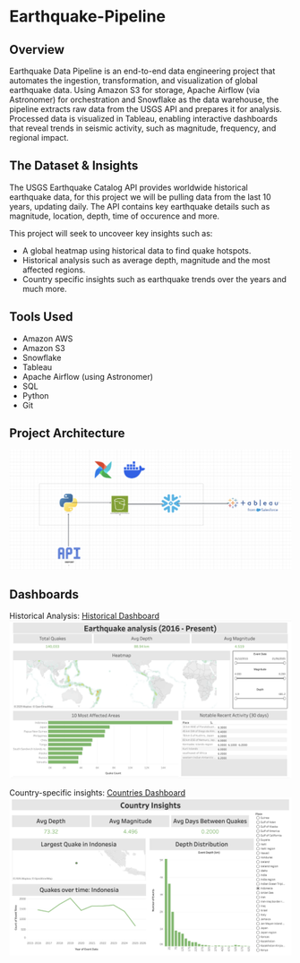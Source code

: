 # Earthquake-Pipeline
## Overview
Earthquake Data Pipeline is an end-to-end data engineering project that automates the ingestion, transformation, and visualization of global earthquake data. Using Amazon S3 for storage, Apache Airflow (via Astronomer) for orchestration and Snowflake as the data warehouse, the pipeline extracts raw data from the USGS API and prepares it for analysis. Processed data is visualized in Tableau, enabling interactive dashboards that reveal trends in seismic activity, such as magnitude, frequency, and regional impact.

## The Dataset & Insights
The USGS Earthquake Catalog API provides worldwide historical earthquake data, for this project we will be pulling data from the last 10 years, updating daily.
The API contains key earthquake details such as magnitude, location, depth, time of occurence and more.

This project will seek to uncoveer key insights such as:
- A global heatmap using historical data to find quake hotspots.
- Historical analysis such as average depth, magnitude and the most affected regions.
- Country specific insights such as earthquake trends over the years and much more.

## Tools Used
- Amazon AWS
- Amazon S3
- Snowflake
- Tableau
- Apache Airflow (using Astronomer)
- SQL
- Python
- Git

## Project Architecture
![Project Architecture](images/Project-Architecture.png)

## Dashboards

Historical Analysis:
[Historical Dashboard](https://public.tableau.com/app/profile/corey.franks/viz/Earthquake-visualizations-historical/Earthquakeanalysis2016-Present)
![Historical-Dashboard](images/historical-dashboard.png)

Country-specific insights:
[Countries Dashboard](https://public.tableau.com/app/profile/corey.franks/viz/Earthquake-visualizations-Countries/CountryInsights)
![Countries-Dashboard](images/countries-dashboard.png)


